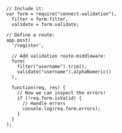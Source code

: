     // Include it:
    var form = require("connect-validation"),
      filter = form.filter,
      validate = form.validate;

    // Define a route:
    app.post(
      '/register',

      // Add validation route-middleware:
      form(
        filter("username").trim(),
        validate("username").alphaNumeric()
      ),

      function(req, res) {
        // Now we can inspect the errors!  
        if (!req.form.isValid) {
          // Handle errors
          console.log(req.form.errors);
        }
      }
    );  

